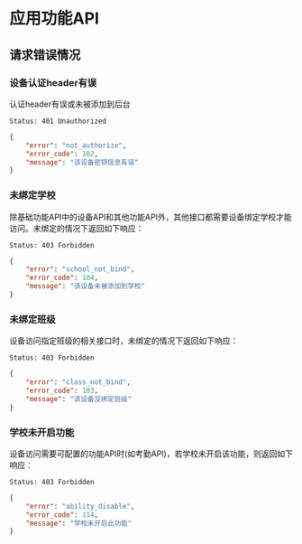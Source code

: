 # 应用功能API

## 请求错误情况

### 设备认证header有误

认证header有误或未被添加到后台

```
Status: 401 Unauthorized
```

```json
{
    "error": "not_authorize",
    "error_code": 102,
    "message": "该设备密钥信息有误"
}
```

### 未绑定学校

除基础功能API中的设备API和其他功能API外，其他接口都需要设备绑定学校才能访问。未绑定的情况下返回如下响应：

```
Status: 403 Forbidden
```

```json
{
    "error": "school_not_bind",
    "error_code": 104,
    "message": "该设备未被添加到学校"
}
```

### 未绑定班级

设备访问指定班级的相关接口时，未绑定的情况下返回如下响应：

```
Status: 403 Forbidden
```

```json
{
    "error": "class_not_bind",
    "error_code": 103,
    "message": "该设备没绑定班级"
}
```

### 学校未开启功能

设备访问需要可配置的功能API时(如考勤API)，若学校未开启该功能，则返回如下响应：

```
Status: 403 Forbidden
```

```json
{
    "error": "ability_disable",
    "error_code": 114,
    "message": "学校未开启此功能"
}
```

